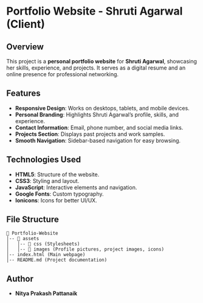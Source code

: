 # Portfolio Website - Shruti Agarwal (Client)

## Overview
This project is a **personal portfolio website** for **Shruti Agarwal**, showcasing her skills, experience, and projects. It serves as a digital resume and an online presence for professional networking.

## Features
- **Responsive Design**: Works on desktops, tablets, and mobile devices.
- **Personal Branding**: Highlights Shruti Agarwal’s profile, skills, and experience.
- **Contact Information**: Email, phone number, and social media links.
- **Projects Section**: Displays past projects and work samples.
- **Smooth Navigation**: Sidebar-based navigation for easy browsing.

## Technologies Used
- **HTML5**: Structure of the website.
- **CSS3**: Styling and layout.
- **JavaScript**: Interactive elements and navigation.
- **Google Fonts**: Custom typography.
- **Ionicons**: Icons for better UI/UX.

## File Structure
```
📂 Portfolio-Website
│-- 📂 assets
│   │-- 📂 css (Stylesheets)
│   │-- 📂 images (Profile pictures, project images, icons)
│-- index.html (Main webpage)
│-- README.md (Project documentation)
```

## Author
- **Nitya Prakash Pattanaik**
